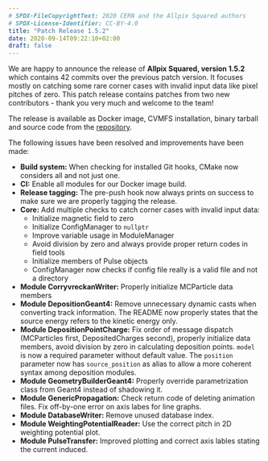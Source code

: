 ```yaml
---
# SPDX-FileCopyrightText: 2020 CERN and the Allpix Squared authors
# SPDX-License-Identifier: CC-BY-4.0
title: "Patch Release 1.5.2"
date: 2020-09-14T09:22:10+02:00
draft: false
---
```


We are happy to announce the release of **Allpix Squared, version 1.5.2** which contains 42 commits over the previous patch version. It focuses mostly on catching some rare corner cases with invalid input data like pixel pitches of zero.
This patch release contains patches from two new contributors - thank you very much and welcome to the team!

The release is available as Docker image, CVMFS installation, binary tarball and source code from the [repository](https://gitlab.cern.ch/allpix-squared/allpix-squared/).

The following issues have been resolved and improvements have been made:
<!--more-->

* **Build system:** When checking for installed Git hooks, CMake now considers all and not just one.
* **CI:** Enable all modules for our Docker image build.
* **Release tagging:** The pre-push hook now always prints on success to make sure we are properly tagging the release.
* **Core:** Add multiple checks to catch corner cases with invalid input data:
    * Initialize magnetic field to zero
    * Initialize ConfigManager to `nullptr`
    * Improve variable usage in ModuleManager
    * Avoid division by zero and always provide proper return codes in field tools
    * Initialize members of Pulse objects
    * ConfigManager now checks if config file really is a valid file and not a directory
* **Module CorryvreckanWriter:** Properly initialize MCParticle data members
* **Module DepositionGeant4:** Remove unnecessary dynamic casts when converting track information. The README now properly states that the source energy refers to the kinetic energy only.
* **Module DepositionPointCharge:** Fix order of message dispatch (MCParticles first, DepositedCharges second), properly initialize data members, avoid division by zero in calculating deposition points. `model` is now a required parameter without default value. The `position` parameter now has `source_position` as alias to allow a more coherent syntax among deposition modules.
* **Module GeometryBuilderGeant4:** Properly override parametrization class from Geant4 instead of shadowing it.
* **Module GenericPropagation:** Check return code of deleting animation files. Fix off-by-one error on axis labes for line graphs.
* **Module DatabaseWriter:** Remove unused database index.
* **Module WeightingPotentialReader:** Use the correct pitch in 2D weighting potential plot.
* **Module PulseTransfer:** Improved plotting and correct axis lables stating the current induced.
